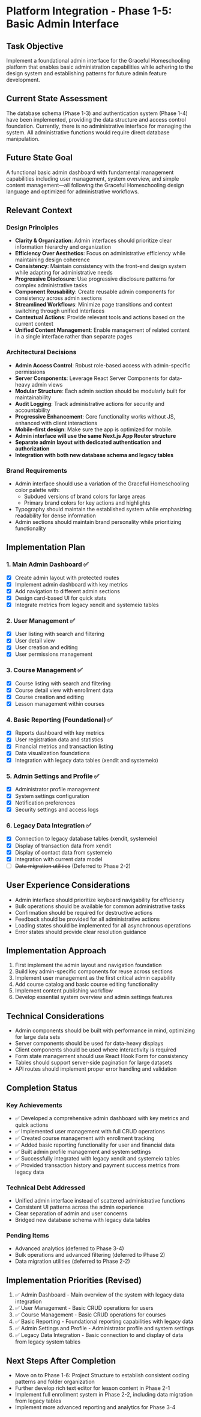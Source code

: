 # Platform Integration - Phase 1-5: Basic Admin Interface

## Task Objective
Implement a foundational admin interface for the Graceful Homeschooling platform that enables basic administration capabilities while adhering to the design system and establishing patterns for future admin feature development.

## Current State Assessment
The database schema (Phase 1-3) and authentication system (Phase 1-4) have been implemented, providing the data structure and access control foundation. Currently, there is no administrative interface for managing the system. All administrative functions would require direct database manipulation.

## Future State Goal
A functional basic admin dashboard with fundamental management capabilities including user management, system overview, and simple content management—all following the Graceful Homeschooling design language and optimized for administrative workflows.

## Relevant Context

### Design Principles
- **Clarity & Organization**: Admin interfaces should prioritize clear information hierarchy and organization
- **Efficiency Over Aesthetics**: Focus on administrative efficiency while maintaining design coherence
- **Consistency**: Maintain consistency with the front-end design system while adapting for administrative needs
- **Progressive Disclosure**: Use progressive disclosure patterns for complex administrative tasks
- **Component Reusability**: Create reusable admin components for consistency across admin sections
- **Streamlined Workflows**: Minimize page transitions and context switching through unified interfaces
- **Contextual Actions**: Provide relevant tools and actions based on the current context
- **Unified Content Management**: Enable management of related content in a single interface rather than separate pages

### Architectural Decisions
- **Admin Access Control**: Robust role-based access with admin-specific permissions
- **Server Components**: Leverage React Server Components for data-heavy admin views
- **Modular Structure**: Each admin section should be modularly built for maintainability
- **Audit Logging**: Track administrative actions for security and accountability
- **Progressive Enhancement**: Core functionality works without JS, enhanced with client interactions
- **Mobile-first design**: Make sure the app is optimized for mobile.
- **Admin interface will use the same Next.js App Router structure**
- **Separate admin layout with dedicated authentication and authorization**
- **Integration with both new database schema and legacy tables**

### Brand Requirements
- Admin interface should use a variation of the Graceful Homeschooling color palette with:
  - Subdued versions of brand colors for large areas
  - Primary brand colors for key actions and highlights
- Typography should maintain the established system while emphasizing readability for dense information
- Admin sections should maintain brand personality while prioritizing functionality

## Implementation Plan

### 1. Main Admin Dashboard ✅
- [x] Create admin layout with protected routes
- [x] Implement admin dashboard with key metrics
- [x] Add navigation to different admin sections
- [x] Design card-based UI for quick stats
- [x] Integrate metrics from legacy xendit and systemeio tables

### 2. User Management ✅
- [x] User listing with search and filtering
- [x] User detail view
- [x] User creation and editing
- [x] User permissions management

### 3. Course Management ✅
- [x] Course listing with search and filtering
- [x] Course detail view with enrollment data
- [x] Course creation and editing
- [x] Lesson management within courses

### 4. Basic Reporting (Foundational) ✅
- [x] Reports dashboard with key metrics
- [x] User registration data and statistics
- [x] Financial metrics and transaction listing
- [x] Data visualization foundations
- [x] Integration with legacy data tables (xendit and systemeio)

### 5. Admin Settings and Profile ✅
- [x] Administrator profile management
- [x] System settings configuration
- [x] Notification preferences
- [x] Security settings and access logs

### 6. Legacy Data Integration ✅
- [x] Connection to legacy database tables (xendit, systemeio)
- [x] Display of transaction data from xendit
- [x] Display of contact data from systemeio
- [x] Integration with current data model
- [ ] ~~Data migration utilities~~ (Deferred to Phase 2-2)

## User Experience Considerations
- Admin interface should prioritize keyboard navigability for efficiency
- Bulk operations should be available for common administrative tasks
- Confirmation should be required for destructive actions
- Feedback should be provided for all administrative actions
- Loading states should be implemented for all asynchronous operations
- Error states should provide clear resolution guidance

## Implementation Approach
1. First implement the admin layout and navigation foundation
2. Build key admin-specific components for reuse across sections
3. Implement user management as the first critical admin capability
4. Add course catalog and basic course editing functionality
5. Implement content publishing workflow
6. Develop essential system overview and admin settings features

## Technical Considerations
- Admin components should be built with performance in mind, optimizing for large data sets
- Server components should be used for data-heavy displays
- Client components should be used where interactivity is required
- Form state management should use React Hook Form for consistency
- Tables should support server-side pagination for large datasets
- API routes should implement proper error handling and validation

## Completion Status

### Key Achievements
- ✅ Developed a comprehensive admin dashboard with key metrics and quick actions
- ✅ Implemented user management with full CRUD operations
- ✅ Created course management with enrollment tracking
- ✅ Added basic reporting functionality for user and financial data
- ✅ Built admin profile management and system settings
- ✅ Successfully integrated with legacy xendit and systemeio tables
- ✅ Provided transaction history and payment success metrics from legacy data

### Technical Debt Addressed
- Unified admin interface instead of scattered administrative functions
- Consistent UI patterns across the admin experience
- Clear separation of admin and user concerns
- Bridged new database schema with legacy data tables

### Pending Items
- Advanced analytics (deferred to Phase 3-4)
- Bulk operations and advanced filtering (deferred to Phase 2)
- Data migration utilities (deferred to Phase 2-2)

## Implementation Priorities (Revised)
1. ✅ Admin Dashboard - Main overview of the system with legacy data integration
2. ✅ User Management - Basic CRUD operations for users
3. ✅ Course Management - Basic CRUD operations for courses
4. ✅ Basic Reporting - Foundational reporting capabilities with legacy data
5. ✅ Admin Settings and Profile - Administrator profile and system settings
6. ✅ Legacy Data Integration - Basic connection to and display of data from legacy system tables

## Next Steps After Completion
- Move on to Phase 1-6: Project Structure to establish consistent coding patterns and folder organization
- Further develop rich text editor for lesson content in Phase 2-1
- Implement full enrollment system in Phase 2-2, including data migration from legacy tables
- Implement more advanced reporting and analytics for Phase 3-4 